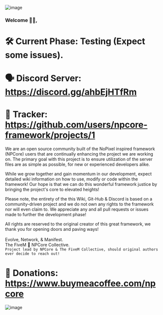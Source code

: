 ![image](https://cdn.discordapp.com/attachments/860905633783480330/866200481540866048/NPCore_Discord_Header.png)
### Welcome 👋🏼,

# 🛠️ Current Phase: Testing (Expect some issues).
# 🗣️ Discord Server: https://discord.gg/ahbEjHTfRm
# 🧩 Tracker: https://github.com/users/npcore-framework/projects/1

We are an open source community built of the NoPixel inspired framework (NPCore) users that are continually enhancing the project we are working on.
The primary goal with this project is to ensure utilization of the server files are as simple as possible, for new or experienced developers alike.

While we grow together and gain momentum in our development, expect detailed wiki information on how to use, modify or code within the framework!
Our hope is that we can do this wonderful framework justice by bringing the project's core to elevated heights!

Please note, the entirety of the this Wiki, Git-Hub & Discord is based on a community-driven project and we do not own any rights to the framework nor will even claim to.
We appreciate any and all pull requests or issues made to further the development phase!

All rights are reserved to the original creator of this great framework, we thank you for opening doors and paving ways!
<br>
<br>
Evolve, Network, & Manifest.
<br>
The FiveM 🐌 NPCore Collective.
<br>
`Project lead by NPCore & The FiveM Collective, should original authors ever decide to reach out!`
# 💙 Donations: https://www.buymeacoffee.com/npcore
![image](https://cdn.discordapp.com/attachments/860905633783480330/866325981340631050/NPC_Header.png)

